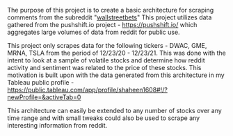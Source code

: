 The purpose of this project is to create a basic architecture for scraping comments from the subreddit "[wallstreetbets](https://www.reddit.com/r/wallstreetbets/)" This project utilizes data gathered from the pushshift.io project - https://pushshift.io/ which aggregates large volumes of data from reddit for public use.

This project only scrapes data for the following tickers - DWAC, GME, MRNA, TSLA from the period of 12/23/20 - 12/23/21. This was done with the intent to look at a sample of volatile stocks and determine how reddit activity and sentiment was related to the price of these stocks. This motivation is built upon with the data generated from this architecture in my Tableau public profile - https://public.tableau.com/app/profile/shaheen1608#!/?newProfile=&activeTab=0

This architecture can easily be extended to any number of stocks over any time range and with small tweaks could also be used to scrape any interesting information from reddit.
